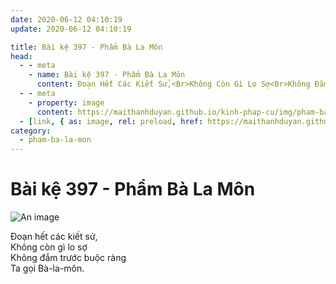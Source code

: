 ```yaml
---
date: 2020-06-12 04:10:19
update: 2020-06-12 04:10:19

title: Bài kệ 397 - Phẩm Bà La Môn
head:
  - - meta
    - name: Bài kệ 397 - Phẩm Bà La Môn
      content: Ðoạn Hết Các Kiết Sử,<Br>Không Còn Gì Lo Sợ<Br>Không Đắm Trước Buộc Ràng<Br>Ta Gọi Bà-La-Môn.<Br>
  - - meta
    - property: image
      content: https://maithanhduyan.github.io/kinh-phap-cu/img/pham-ba-la-mon/pham-ba-la-mon-397.jpg
  - [link, { as: image, rel: preload, href: https://maithanhduyan.github.io/kinh-phap-cu/img/pham-ba-la-mon/pham-ba-la-mon-397.jpg }]
category:
  - pham-ba-la-mon
---
```


# Bài kệ 397 - Phẩm Bà La Môn

![An image](/img/pham-ba-la-mon/pham-ba-la-mon-397.jpg)

Ðoạn hết các kiết sử,<br>Không còn gì lo sợ<br>Không đắm trước buộc ràng<br>Ta gọi Bà-la-môn.<br>
